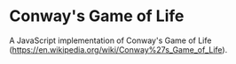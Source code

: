# Conway's Game of Life

A JavaScript implementation of Conway's Game of Life (https://en.wikipedia.org/wiki/Conway%27s_Game_of_Life).
